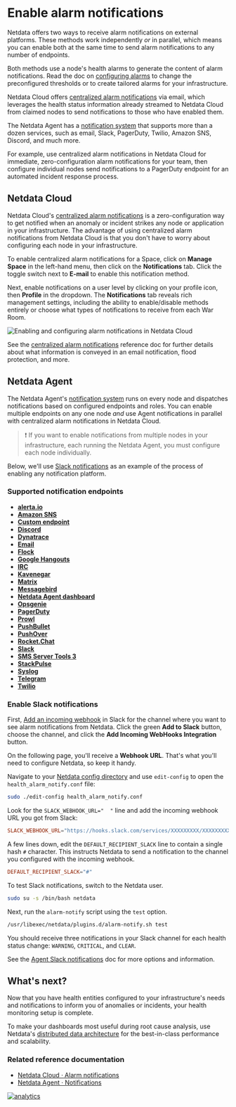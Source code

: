 <!--
title: "Enable alarm notifications"
description: "Send Netdata alarms from a centralized place with Netdata Cloud, or configure nodes individually, to enable incident response and faster resolution."
custom_edit_url: https://github.com/netdata/netdata/edit/master/docs/monitor/enable-notifications.md
-->

# Enable alarm notifications

Netdata offers two ways to receive alarm notifications on external platforms. These methods work independently _or_ in
parallel, which means you can enable both at the same time to send alarm notifications to any number of endpoints.

Both methods use a node's health alarms to generate the content of alarm notifications. Read the doc on [configuring
alarms](/docs/monitor/configure-alarms.md) to change the preconfigured thresholds or to create tailored alarms for your
infrastructure.

Netdata Cloud offers [centralized alarm notifications](#netdata-cloud) via email, which leverages the health status
information already streamed to Netdata Cloud from claimed nodes to send notifications to those who have enabled them.

The Netdata Agent has a [notification system](#netdata-agent) that supports more than a dozen services, such as email,
Slack, PagerDuty, Twilio, Amazon SNS, Discord, and much more.

For example, use centralized alarm notifications in Netdata Cloud for immediate, zero-configuration alarm notifications
for your team, then configure individual nodes send notifications to a PagerDuty endpoint for an automated incident
response process.

## Netdata Cloud

Netdata Cloud's [centralized alarm
notifications](https://learn.netdata.cloud/docs/cloud/alerts-notifications/notifications) is a zero-configuration way to
get notified when an anomaly or incident strikes any node or application in your infrastructure. The advantage of using
centralized alarm notifications from Netdata Cloud is that you don't have to worry about configuring each node in your
infrastructure.

To enable centralized alarm notifications for a Space, click on **Manage Space** in the left-hand menu, then click on
the **Notifications** tab. Click the toggle switch next to **E-mail** to enable this notification method.

Next, enable notifications on a user level by clicking on your profile icon, then **Profile** in the dropdown. The
**Notifications** tab reveals rich management settings, including the ability to enable/disable methods entirely or
choose what types of notifications to receive from each War Room.

![Enabling and configuring alarm notifications in Netdata
Cloud](https://user-images.githubusercontent.com/1153921/101936280-93c50900-3b9d-11eb-9ba0-d6927fa872b7.gif)

See the [centralized alarm notifications](https://learn.netdata.cloud/docs/cloud/alerts-notifications/notifications)
reference doc for further details about what information is conveyed in an email notification, flood protection, and
more.

## Netdata Agent

The Netdata Agent's [notification system](/health/notifications/README.md) runs on every node and dispatches
notifications based on configured endpoints and roles. You can enable multiple endpoints on any one node _and_ use Agent
notifications in parallel with centralized alarm notifications in Netdata Cloud.

> ❗ If you want to enable notifications from multiple nodes in your infrastructure, each running the Netdata Agent, you
> must configure each node individually.

Below, we'll use [Slack notifications](#enable-slack-notifications) as an example of the process of enabling any
notification platform.

### Supported notification endpoints

-   [**alerta.io**](/health/notifications/alerta/README.md)
-   [**Amazon SNS**](/health/notifications/awssns/README.md)
-   [**Custom endpoint**](/health/notifications/custom/README.md)
-   [**Discord**](/health/notifications/discord/README.md)
-   [**Dynatrace**](/health/notifications/dynatrace/README.md)
-   [**Email**](/health/notifications/email/README.md)
-   [**Flock**](/health/notifications/flock/README.md)
-   [**Google Hangouts**](/health/notifications/hangouts/README.md)
-   [**IRC**](/health/notifications/irc/README.md)
-   [**Kavenegar**](/health/notifications/kavenegar/README.md)
-   [**Matrix**](/health/notifications/matrix/README.md)
-   [**Messagebird**](/health/notifications/messagebird/README.md)
-   [**Netdata Agent dashboard**](/health/notifications/web/README.md)
-   [**Opsgenie**](/health/notifications/opsgenie/README.md)
-   [**PagerDuty**](/health/notifications/pagerduty/README.md)
-   [**Prowl**](/health/notifications/prowl/README.md)
-   [**PushBullet**](/health/notifications/pushbullet/README.md)
-   [**PushOver**](/health/notifications/pushover/README.md)
-   [**Rocket.Chat**](/health/notifications/rocketchat/README.md)
-   [**Slack**](/health/notifications/slack/README.md)
-   [**SMS Server Tools 3**](/health/notifications/smstools3/README.md)
-   [**StackPulse**](/health/notifications/stackpulse/README.md)
-   [**Syslog**](/health/notifications/syslog/README.md)
-   [**Telegram**](/health/notifications/telegram/README.md)
-   [**Twilio**](/health/notifications/twilio/README.md)

### Enable Slack notifications

First, [Add an incoming webhook](https://slack.com/apps/A0F7XDUAZ-incoming-webhooks) in Slack for the channel where you
want to see alarm notifications from Netdata. Click the green **Add to Slack** button, choose the channel, and click the
**Add Incoming WebHooks Integration** button.

On the following page, you'll receive a **Webhook URL**. That's what you'll need to configure Netdata, so keep it handy.

Navigate to your [Netdata config directory](/docs/configure/nodes.md#netdata-config-directory) and use `edit-config` to
open the `health_alarm_notify.conf` file:

```bash
sudo ./edit-config health_alarm_notify.conf
```

Look for the `SLACK_WEBHOOK_URL="  "` line and add the incoming webhook URL you got from Slack:

```conf
SLACK_WEBHOOK_URL="https://hooks.slack.com/services/XXXXXXXXX/XXXXXXXXX/XXXXXXXXXXXX"
```

A few lines down, edit the `DEFAULT_RECIPIENT_SLACK` line to contain a single hash `#` character. This instructs Netdata
to send a notification to the channel you configured with the incoming webhook.

```conf
DEFAULT_RECIPIENT_SLACK="#"
```

To test Slack notifications, switch to the Netdata user.

```bash
sudo su -s /bin/bash netdata
```

Next, run the `alarm-notify` script using the `test` option.

```bash
/usr/libexec/netdata/plugins.d/alarm-notify.sh test
```

You should receive three notifications in your Slack channel for each health status change: `WARNING`, `CRITICAL`, and
`CLEAR`.

See the [Agent Slack notifications](/health/notifications/slack/README.md) doc for more options and information.

## What's next?

Now that you have health entities configured to your infrastructure's needs and notifications to inform you of anomalies
or incidents, your health monitoring setup is complete.

To make your dashboards most useful during root cause analysis, use Netdata's [distributed data
architecture](/docs/store/distributed-data-architecture.md) for the best-in-class performance and scalability.

### Related reference documentation

- [Netdata Cloud · Alarm notifications](https://learn.netdata.cloud/docs/cloud/alerts-notifications/notifications)
- [Netdata Agent · Notifications](/health/notifications/README.md)

[![analytics](https://www.google-analytics.com/collect?v=1&aip=1&t=pageview&_s=1&ds=github&dr=https%3A%2F%2Fgithub.com%2Fnetdata%2Fnetdata&dl=https%3A%2F%2Fmy-netdata.io%2Fgithub%2Fdocs%2Fmonitor%2Fenable-notifications&_u=MAC~&cid=5792dfd7-8dc4-476b-af31-da2fdb9f93d2&tid=UA-64295674-3)](<>)
